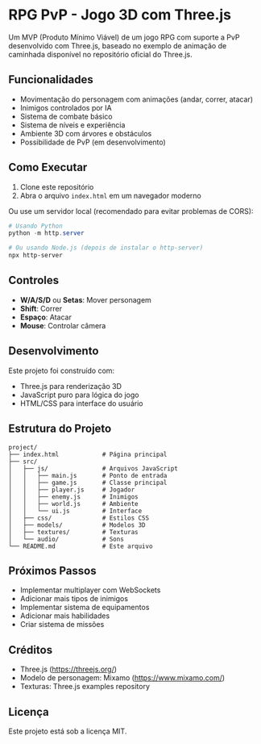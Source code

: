 # RPG PvP - Jogo 3D com Three.js

Um MVP (Produto Mínimo Viável) de um jogo RPG com suporte a PvP desenvolvido com Three.js, baseado no exemplo de animação de caminhada disponível no repositório oficial do Three.js.

## Funcionalidades

- Movimentação do personagem com animações (andar, correr, atacar)
- Inimigos controlados por IA
- Sistema de combate básico
- Sistema de níveis e experiência
- Ambiente 3D com árvores e obstáculos
- Possibilidade de PvP (em desenvolvimento)

## Como Executar

1. Clone este repositório
2. Abra o arquivo `index.html` em um navegador moderno

Ou use um servidor local (recomendado para evitar problemas de CORS):

```powershell
# Usando Python
python -m http.server

# Ou usando Node.js (depois de instalar o http-server)
npx http-server
```

## Controles

- **W/A/S/D** ou **Setas**: Mover personagem
- **Shift**: Correr
- **Espaço**: Atacar
- **Mouse**: Controlar câmera

## Desenvolvimento

Este projeto foi construído com:

- Three.js para renderização 3D
- JavaScript puro para lógica do jogo
- HTML/CSS para interface do usuário

## Estrutura do Projeto

```
project/
├── index.html            # Página principal
├── src/
│   ├── js/               # Arquivos JavaScript
│   │   ├── main.js       # Ponto de entrada
│   │   ├── game.js       # Classe principal
│   │   ├── player.js     # Jogador
│   │   ├── enemy.js      # Inimigos
│   │   ├── world.js      # Ambiente
│   │   └── ui.js         # Interface
│   ├── css/              # Estilos CSS
│   ├── models/           # Modelos 3D
│   ├── textures/         # Texturas
│   └── audio/            # Sons
└── README.md             # Este arquivo
```

## Próximos Passos

- Implementar multiplayer com WebSockets
- Adicionar mais tipos de inimigos
- Implementar sistema de equipamentos
- Adicionar mais habilidades
- Criar sistema de missões

## Créditos

- Three.js (https://threejs.org/)
- Modelo de personagem: Mixamo (https://www.mixamo.com/)
- Texturas: Three.js examples repository

## Licença

Este projeto está sob a licença MIT. 
